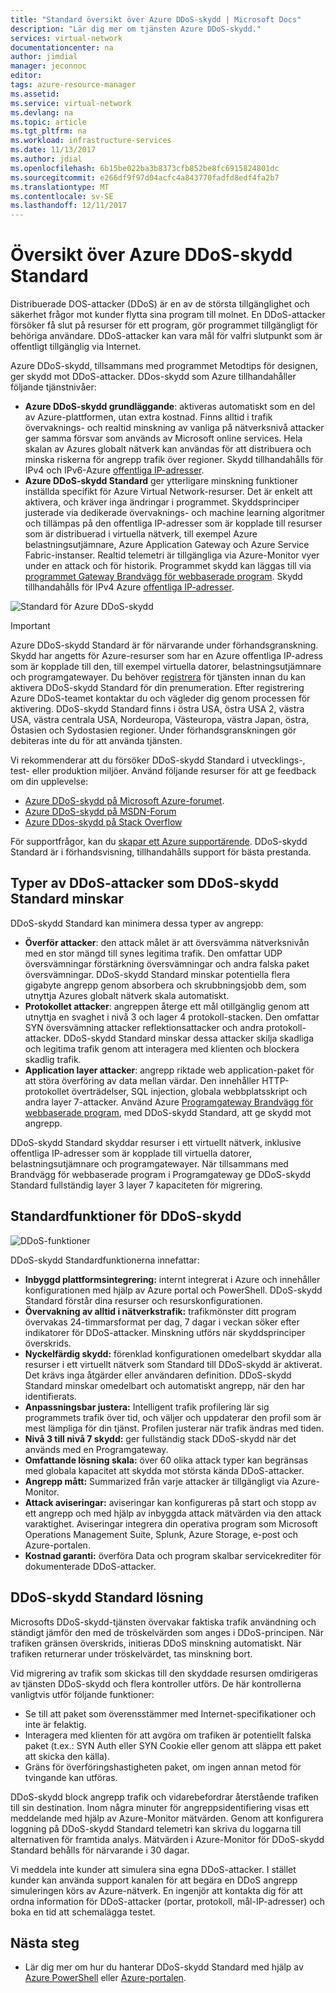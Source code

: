 ```yaml
---
title: "Standard översikt över Azure DDoS-skydd | Microsoft Docs"
description: "Lär dig mer om tjänsten Azure DDoS-skydd."
services: virtual-network
documentationcenter: na
author: jimdial
manager: jeconnoc
editor: 
tags: azure-resource-manager
ms.assetid: 
ms.service: virtual-network
ms.devlang: na
ms.topic: article
ms.tgt_pltfrm: na
ms.workload: infrastructure-services
ms.date: 11/13/2017
ms.author: jdial
ms.openlocfilehash: 6b15be022ba3b8373cfb852be8fc6915824801dc
ms.sourcegitcommit: e266df9f97d04acfc4a843770fadfd8edf4fa2b7
ms.translationtype: MT
ms.contentlocale: sv-SE
ms.lasthandoff: 12/11/2017
---
```

# <a name="azure-ddos-protection-standard-overview"></a>Översikt över Azure DDoS-skydd Standard

Distribuerade DOS-attacker (DDoS) är en av de största tillgänglighet och säkerhet frågor mot kunder flytta sina program till molnet. En DDoS-attacker försöker få slut på resurser för ett program, gör programmet tillgängligt för behöriga användare. DDoS-attacker kan vara mål för valfri slutpunkt som är offentligt tillgänglig via Internet.

Azure DDoS-skydd, tillsammans med programmet Metodtips för designen, ger skydd mot DDoS-attacker. DDos-skydd som Azure tillhandahåller följande tjänstnivåer: 

- **Azure DDoS-skydd grundläggande**: aktiveras automatiskt som en del av Azure-plattformen, utan extra kostnad. Finns alltid i trafik övervaknings- och realtid minskning av vanliga på nätverksnivå attacker ger samma försvar som används av Microsoft online services. Hela skalan av Azures globalt nätverk kan användas för att distribuera och minska riskerna för angrepp trafik över regioner. Skydd tillhandahålls för IPv4 och IPv6-Azure [offentliga IP-adresser](virtual-network-public-ip-address.md).
- **Azure DDoS-skydd Standard** ger ytterligare minskning funktioner inställda specifikt för Azure Virtual Network-resurser. Det är enkelt att aktivera, och kräver inga ändringar i programmet. Skyddsprinciper justerade via dedikerade övervaknings- och machine learning algoritmer och tillämpas på den offentliga IP-adresser som är kopplade till resurser som är distribuerad i virtuella nätverk, till exempel Azure belastningsutjämnare, Azure Application Gateway och Azure Service Fabric-instanser. Realtid telemetri är tillgängliga via Azure-Monitor vyer under en attack och för historik. Programmet skydd kan läggas till via [programmet Gateway Brandvägg för webbaserade program](https://azure.microsoft.com/services/application-gateway). Skydd tillhandahålls för IPv4 Azure [offentliga IP-adresser](virtual-network-public-ip-address.md). 

![Standard för Azure DDoS-skydd](./media/ddos-protection-overview/ddos-protection-overview-fig2.png)

> [!IMPORTANT]
> Azure DDoS-skydd Standard är för närvarande under förhandsgranskning. Skydd har angetts för Azure-resurser som har en Azure offentliga IP-adress som är kopplade till den, till exempel virtuella datorer, belastningsutjämnare och programgatewayer. Du behöver [registrera](http://aka.ms/ddosprotection) för tjänsten innan du kan aktivera DDoS-skydd Standard för din prenumeration. Efter registrering Azure DDoS-teamet kontaktar du och vägleder dig genom processen för aktivering. DDoS-skydd Standard finns i östra USA, östra USA 2, västra USA, västra centrala USA, Nordeuropa, Västeuropa, västra Japan, östra, Östasien och Sydostasien regioner. Under förhandsgranskningen gör debiteras inte du för att använda tjänsten.

Vi rekommenderar att du försöker DDoS-skydd Standard i utvecklings-, test- eller produktion miljöer. Använd följande resurser för att ge feedback om din upplevelse:
- [Azure DDoS-skydd på Microsoft Azure-forumet](https://feedback.azure.com/forums/905032-azure-ddos-protection). 
- [Azure DDoS-skydd på MSDN-Forum](https://social.msdn.microsoft.com/forums/azure/en-US/home?forum=azureddosprotection)
- [Azure DDos-skydd på Stack Overflow](https://stackoverflow.com/tags/azure-ddos/info)

För supportfrågor, kan du [skapar ett Azure supportärende](../azure-supportability/how-to-create-azure-support-request.md). DDoS-skydd Standard är i förhandsvisning, tillhandahålls support för bästa prestanda.

## <a name="types-of-ddos-attacks-that-ddos-protection-standard-mitigates"></a>Typer av DDoS-attacker som DDoS-skydd Standard minskar

DDoS-skydd Standard kan minimera dessa typer av angrepp:

- **Överför attacker**: den attack målet är att översvämma nätverksnivån med en stor mängd till synes legitima trafik. Den omfattar UDP översvämningar förstärkning översvämningar och andra falska paket översvämningar. DDoS-skydd Standard minskar potentiella flera gigabyte angrepp genom absorbera och skrubbningsjobb dem, som utnyttja Azures globalt nätverk skala automatiskt. 
- **Protokollet attacker**: angreppen återge ett mål otillgänglig genom att utnyttja en svaghet i nivå 3 och lager 4 protokoll-stacken. Den omfattar SYN översvämning attacker reflektionsattacker och andra protokoll-attacker. DDoS-skydd Standard minskar dessa attacker skilja skadliga och legitima trafik genom att interagera med klienten och blockera skadlig trafik. 
- **Application layer attacker**: angrepp riktade web application-paket för att störa överföring av data mellan värdar. Den innehåller HTTP-protokollet överträdelser, SQL injection, globala webbplatsskript och andra layer 7-attacker. Använd Azure [Programgateway Brandvägg för webbaserade program](../application-gateway/application-gateway-web-application-firewall-overview.md?toc=%2fazure%2fvirtual-network%2ftoc.json), med DDoS-skydd Standard, att ge skydd mot angrepp. 

DDoS-skydd Standard skyddar resurser i ett virtuellt nätverk, inklusive offentliga IP-adresser som är kopplade till virtuella datorer, belastningsutjämnare och programgatewayer. När tillsammans med Brandvägg för webbaserade program i Programgateway ge DDoS-skydd Standard fullständig layer 3 layer 7 kapaciteten för migrering.

## <a name="ddos-protection-standard-features"></a>Standardfunktioner för DDoS-skydd

![DDoS-funktioner](./media/ddos-protection-overview/ddos-overview-fig1.png)

DDoS-skydd Standardfunktionerna innefattar: 

- **Inbyggd plattformsintegrering:** internt integrerat i Azure och innehåller konfigurationen med hjälp av Azure portal och PowerShell. DDoS-skydd Standard förstår dina resurser och resurskonfigurationen.
- **Övervakning av alltid i nätverkstrafik:** trafikmönster ditt program övervakas 24-timmarsformat per dag, 7 dagar i veckan söker efter indikatorer för DDoS-attacker. Minskning utförs när skyddsprinciper överskrids.
- **Nyckelfärdig skydd:** förenklad konfigurationen omedelbart skyddar alla resurser i ett virtuellt nätverk som Standard till DDoS-skydd är aktiverat. Det krävs inga åtgärder eller användaren definition. DDoS-skydd Standard minskar omedelbart och automatiskt angrepp, när den har identifierats.
- **Anpassningsbar justera:** Intelligent trafik profilering lär sig programmets trafik över tid, och väljer och uppdaterar den profil som är mest lämpliga för din tjänst. Profilen justerar när trafik ändras med tiden.
- **Nivå 3 till nivå 7 skydd:** ger fullständig stack DDoS-skydd när det används med en Programgateway.
- **Omfattande lösning skala:** över 60 olika attack typer kan begränsas med globala kapacitet att skydda mot största kända DDoS-attacker. 
- **Angrepp mått:** Summarized från varje attacker är tillgängligt via Azure-Monitor.
- **Attack aviseringar:** aviseringar kan konfigureras på start och stopp av ett angrepp och med hjälp av inbyggda attack mätvärden via den attack varaktighet. Aviseringar integrera din operativa program som Microsoft Operations Management Suite, Splunk, Azure Storage, e-post och Azure-portalen.
- **Kostnad garanti:** överföra Data och program skalbar servicekrediter för dokumenterade DDoS-attacker.

## <a name="ddos-protection-standard-mitigation"></a>DDoS-skydd Standard lösning

Microsofts DDoS-skydd-tjänsten övervakar faktiska trafik användning och ständigt jämför den med de tröskelvärden som anges i DDoS-principen. När trafiken gränsen överskrids, initieras DDoS minskning automatiskt. När trafiken returnerar under tröskelvärdet, tas minskning bort.

Vid migrering av trafik som skickas till den skyddade resursen omdirigeras av tjänsten DDoS-skydd och flera kontroller utförs. De här kontrollerna vanligtvis utför följande funktioner:

- Se till att paket som överensstämmer med Internet-specifikationer och inte är felaktig.
- Interagera med klienten för att avgöra om trafiken är potentiellt falska paket (t.ex.: SYN Auth eller SYN Cookie eller genom att släppa ett paket att skicka den källa).
- Gräns för överföringshastigheten paket, om ingen annan metod för tvingande kan utföras.

DDoS-skydd block angrepp trafik och vidarebefordrar återstående trafiken till sin destination. Inom några minuter för angreppsidentifiering visas ett meddelande med hjälp av Azure-Monitor mätvärden. Genom att konfigurera loggning på DDoS-skydd Standard telemetri kan skriva du loggarna till alternativen för framtida analys. Mätvärden i Azure-Monitor för DDoS-skydd Standard behålls för närvarande i 30 dagar.

Vi meddela inte kunder att simulera sina egna DDoS-attacker. I stället kunder kan använda support kanalen för att begära en DDoS angrepp simuleringen körs av Azure-nätverk. En ingenjör att kontakta dig för att ordna information för DDoS-attacker (portar, protokoll, mål-IP-adresser) och boka en tid att schemalägga testet.

## <a name="next-steps"></a>Nästa steg

- Lär dig mer om hur du hanterar DDoS-skydd Standard med hjälp av [Azure PowerShell](ddos-protection-manage-ps.md) eller [Azure-portalen](ddos-protection-manage-portal.md).
